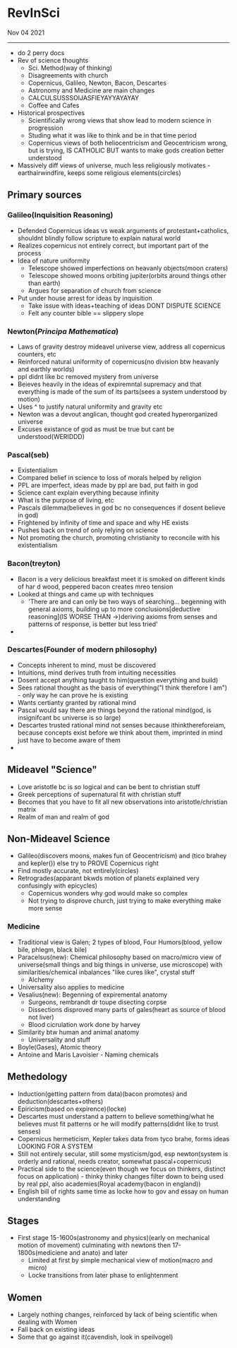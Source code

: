 # RevInSci
Nov 04 2021
***
 - do 2 perry docs 
 - Rev of science thoughts
   - Sci. Method(way of thinking)
   - Disagreements with church 
   - Copernicus, Galileo, Newton, Bacon, Descartes
   - Astronomy and Medicine are main changes 
   - CALCULSUSSSOIJASFIEYAYYAYAYAY
   - Coffee and Cafes 
 - Historical prospectives
   - Scientifically wrong views that show lead to modern science in progression 
   - Studing what it was like to think and be in that time period 
   - Copernicus views of both heliocentricism and Geocentricism wrong, but is trying, IS CATHOLIC BUT wants to make gods creation better understood
 - Massively diff views of universe, much less religiously motivates - earthairwindfire, keeps some religious elements(circles)

## Primary sources
### Galileo(Inquisition Reasoning)
- Defended Copernicus ideas vs weak arguments of protestant+catholics, shouldnt blindly follow scripture to explain natural world
- Realizes copernicus not entirely correct, but important part of the process
- Idea of nature uniformity
  - Telescope showed imperfections on heavanly objects(moon craters)
  - Telescope showed moons orbiting jupiter(orbits around things other than earth)
  - Argues for separation of church from science 
- Put under house arrest for ideas by inquisition
  - Take issue with ideas+teaching of ideas DONT DISPUTE SCIENCE
  - Felt any counter bible == slippery slope

### Newton(*Principa Mathematica*)
 - Laws of gravity destroy mideavel universe view, address all copernicus counters, etc 
 - Reinforced natural uniformity of copernicus(no division btw heavanly and earthly worlds)
 - ppl didnt like bc removed mystery from universe 
 - Beieves heavily in the ideas of expiremntal supremacy and that everything is made of the sum of its parts(sees a system understood by motion)
 - Uses ^ to justify natural uniformity and gravity etc 
 - Newton was a devout anglican, thought god created hyperorganized universe 
 - Excuses existance of god as must be true but cant be understood(WERIDDD)

### Pascal(seb)
 - Existentialism 
 - Compared belief in science to loss of morals helped by religion
 - PPL are imperfect, ideas made by ppl are bad, put faith in god
 - Science cant explain everything because infinity 
 - What is the purpose of living, etc 
 - Pascals dilemma(believes in god bc no consequences if dosent believe in god)
 - Frightened by infinity of time and space and why HE exists 
 - Pushes back on trend of only relying on science
 - Not promoting the church, promoting christianity to reconcile with his existentialism

### Bacon(treyton)
 - Bacon is a very delicious breakfast meet it is smoked on different kinds of har d wood, peppered bacon creates mreo tension 
 - Looked at things and came up with techniques
   - 'There are and can only be two ways of searching... begenning with general axioms, building up to more conclusions[deductive reasoning](IS WORSE THAN ->)deriving axioms from senses and patterns of response, is better but less tried'
 - 

### Descartes(Founder of modern philosophy)
 - Concepts inherent to mind, must be discovered
 - Intuitions, mind derives truth from intuiting necessities
 - Dosent accept anything taught to him(question everything and build)
 - Sees rational thought as the basis of everything("I think therefore I am") - only way he can prove he is existing 
 - Wants certianty granted by rational mind 
 - Pascal would say there are things beyond the rational mind(god, is insignifcant bc universe is so large)
 - Descartes trusted rational mind not senses because ithinkthereforeiam, because concepts exist before we think about them, imprinted in mind just have to become aware of them 
 - 

## Mideavel "Science"
 - Love aristotle bc is so logical and can be bent to christian stuff
 - Greek perceptions of supernatural fit with christian stuff 
 - Becomes that you have to fit all new observations into aristotle/christian matrix 
 - Realm of man and realm of god 

## Non-Mideavel Science 
 - Galileo(discovers moons, makes fun of Geocentricism) and (tico brahey and kepler()) else try to PROVE Copernicus right
 - Find mostly accurate, not entirely(circles)
 - Retrogrades(apparant bkwds motion of planets explained very confusingly with epicycles)
   - Copernicus wonders why god would make so complex
   - Not trying to disprove church, just trying to make everything make more sense

### Medicine 
 - Traditional view is Galen; 2 types of blood, Four Humors(blood, yellow bile, phlegm, black bile)
 - Paracelsus(new): Chemical philosophy based on macro/micro view of universe(small things and big things in universe, use microscope) with similarities/chemical inbalances "like cures like", crystal stuff
   - Alchemy
 - Universality also applies to medicine 
 - Vesalius(new): Begenning of expiremental anatomy
   - Surgeons, rembrandt dr toupe disecting corpse 
   - Dissections disproved many parts of gales(heart as source of blood not liver)
   - Blood cicrulation work done by harvey
 - Similarity btw human and animal anatomy
   - Universality and stuff
 - Boyle(Gases), Atomic theory 
 - Antoine and Maris Lavoisier - Naming chemicals

## Methedology
 - Induction(getting pattern from data)(bacon promotes) and deduction(descartes+others)
 - Epiricism(based on expirence)(locke)
 - Descartes must understand a pattern to believe something/what he believes must fit patterns or he will modify patterns(didnt like to trust senses) 
 - Copernicus hermeticism, Kepler takes data from tyco brahe, forms ideas LOOKING FOR A SYSTEM
 - Still not entirely secular, still some mysticism/god, esp newton(system is orderly and rational, needs creator, somewhat pascal+copernicus)
 - Practical side to the science(even though we focus on thinkers, distinct focus on application) - thinky thinky changes filter down to being used by real ppl, also academies(Royal academy(bacon in england))
 - English bill of rights same time as locke how to gov and essay on human understanding

## Stages
 - First stage 15-1600s(astronomy and physics)(early on mechanical motion of movement) culminating with newtons then 17-1800s(mediciene and anato) and later
   - Limited at first by simple mechanical view of motion(macro and micro)
   - Locke transitions from later phase to enlightenment

## Women 
 - Largely nothing changes, reinforced by lack of being scientific when dealing with Women 
 - Fall back on existing ideas
 - Some that go against it(cavendish, look in speilvogel)